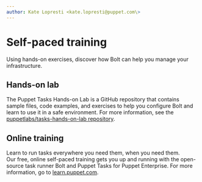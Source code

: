```yaml
---
author: Kate Lopresti <kate.lopresti@puppet.com\>
---
```


# Self-paced training

Using hands-on exercises, discover how Bolt can help you manage your infrastructure.

## Hands-on lab

The Puppet Tasks Hands-on Lab is a GitHub repository that contains sample files, code examples, and exercises to help you configure Bolt and learn to use it in a safe environment. For more information, see the [puppetlabs/tasks-hands-on-lab repository](https://github.com/puppetlabs/tasks-hands-on-lab#puppet-tasks-hands-on-lab).

## Online training

Learn to run tasks everywhere you need them, when you need them. Our free, online self-paced training gets you up and running with the open-source task runner Bolt and Puppet Tasks for Puppet Enterprise. For more information, go to [learn.puppet.com](https://learn.puppet.com/course/puppet-orchestration-bolt-and-tasks).

